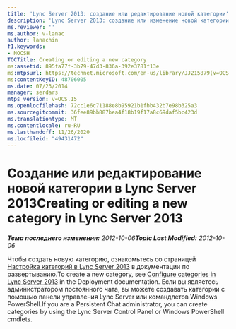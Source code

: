 ```yaml
---
title: 'Lync Server 2013: создание или редактирование новой категории'
description: 'Lync Server 2013: создание или изменение новой категории.'
ms.reviewer: ''
ms.author: v-lanac
author: lanachin
f1.keywords:
- NOCSH
TOCTitle: Creating or editing a new category
ms:assetid: 895fa77f-3b79-47d3-836a-392e3781f13e
ms:mtpsurl: https://technet.microsoft.com/en-us/library/JJ215879(v=OCS.15)
ms:contentKeyID: 48706005
ms.date: 07/23/2014
manager: serdars
mtps_version: v=OCS.15
ms.openlocfilehash: 72cc1e6c71188e8b95921b1fbb432b7e98b325a3
ms.sourcegitcommit: 36fee89bb887bea4f18b19f17a8c69daf5bc423d
ms.translationtype: MT
ms.contentlocale: ru-RU
ms.lasthandoff: 11/26/2020
ms.locfileid: "49431472"
---
```

# <a name="creating-or-editing-a-new-category-in-lync-server-2013"></a><span data-ttu-id="34d1e-103">Создание или редактирование новой категории в Lync Server 2013</span><span class="sxs-lookup"><span data-stu-id="34d1e-103">Creating or editing a new category in Lync Server 2013</span></span>

<div data-xmlns="http://www.w3.org/1999/xhtml">

<div class="topic" data-xmlns="http://www.w3.org/1999/xhtml" data-msxsl="urn:schemas-microsoft-com:xslt" data-cs="https://msdn.microsoft.com/">

<div data-asp="https://msdn2.microsoft.com/asp">



</div>

<div id="mainSection">

<div id="mainBody"><span data-ttu-id="34d1e-104">

<span> </span></span><span class="sxs-lookup"><span data-stu-id="34d1e-104">

<span> </span></span></span>

<span data-ttu-id="34d1e-105">_**Тема последнего изменения:** 2012-10-06_</span><span class="sxs-lookup"><span data-stu-id="34d1e-105">_**Topic Last Modified:** 2012-10-06_</span></span>

<span data-ttu-id="34d1e-106">Чтобы создать новую категорию, ознакомьтесь со страницей [Настройка категорий в Lync Server 2013](lync-server-2013-configure-categories.md) в документации по развертыванию.</span><span class="sxs-lookup"><span data-stu-id="34d1e-106">To create a new category, see [Configure categories in Lync Server 2013](lync-server-2013-configure-categories.md) in the Deployment documentation.</span></span> <span data-ttu-id="34d1e-107">Если вы являетесь администратором постоянного чата, вы можете создавать категории с помощью панели управления Lync Server или командлетов Windows PowerShell.</span><span class="sxs-lookup"><span data-stu-id="34d1e-107">If you are a Persistent Chat administrator, you can create categories by using the Lync Server Control Panel or Windows PowerShell cmdlets.</span></span>

<span data-ttu-id="34d1e-108"></div>

<span> </span>

</div>

</div>

</span><span class="sxs-lookup"><span data-stu-id="34d1e-108"></div>

<span> </span>

</div>

</div>

</span></span></div>

